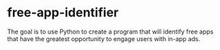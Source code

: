 # free-app-identifier
The goal is to use Python to create a program that will identify free apps that have the greatest opportunity to engage users with in-app ads.
